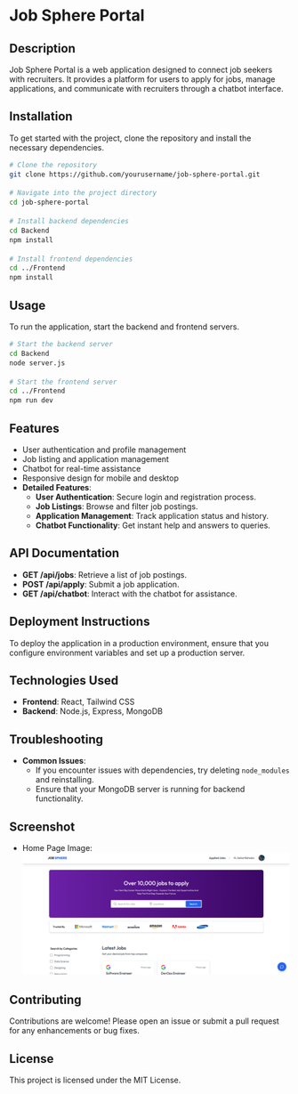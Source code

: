 # Job Sphere Portal

## Description

Job Sphere Portal is a web application designed to connect job seekers with recruiters. It provides a platform for users to apply for jobs, manage applications, and communicate with recruiters through a chatbot interface.

## Installation

To get started with the project, clone the repository and install the necessary dependencies.

```bash
# Clone the repository
git clone https://github.com/yourusername/job-sphere-portal.git

# Navigate into the project directory
cd job-sphere-portal

# Install backend dependencies
cd Backend
npm install

# Install frontend dependencies
cd ../Frontend
npm install
```

## Usage

To run the application, start the backend and frontend servers.

```bash
# Start the backend server
cd Backend
node server.js

# Start the frontend server
cd ../Frontend
npm run dev
```

## Features

- User authentication and profile management
- Job listing and application management
- Chatbot for real-time assistance
- Responsive design for mobile and desktop
- **Detailed Features**:
  - **User Authentication**: Secure login and registration process.
  - **Job Listings**: Browse and filter job postings.
  - **Application Management**: Track application status and history.
  - **Chatbot Functionality**: Get instant help and answers to queries.

## API Documentation

- **GET /api/jobs**: Retrieve a list of job postings.
- **POST /api/apply**: Submit a job application.
- **GET /api/chatbot**: Interact with the chatbot for assistance.

## Deployment Instructions

To deploy the application in a production environment, ensure that you configure environment variables and set up a production server.

## Technologies Used

- **Frontend**: React, Tailwind CSS
- **Backend**: Node.js, Express, MongoDB

## Troubleshooting

- **Common Issues**:
  - If you encounter issues with dependencies, try deleting `node_modules` and reinstalling.
  - Ensure that your MongoDB server is running for backend functionality.

## Screenshot

- Home Page Image: ![Home Page](Frontend/public/home.png)

## Contributing

Contributions are welcome! Please open an issue or submit a pull request for any enhancements or bug fixes.

## License

This project is licensed under the MIT License.
